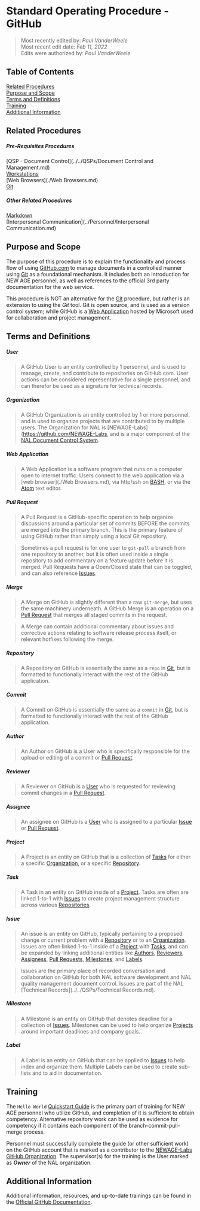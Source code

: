 # Standard Operating Procedure - GitHub

>Most recently edited by: *Paul VanderWeele*  
>Most recent edit date: *Feb 11, 2022*  
>Edits were authorized by: *Paul VanderWeele*  

## Table of Contents

[Related Procedures](#related-procedures)  
[Purpose and Scope](#purpose-and-scope)  
[Terms and Definitions](#terms-and-definitions)  
[Training](#training)  
[Additional Information](#additional-information)  

## Related Procedures

##### Pre-Requisites Procedures  

[QSP - Document Control](../../QSPs/Document Control and Management.md)  
[Workstations](./Workstations.md)  
[Web Browsers](./Web Browsers.md)  
[Git](./Git.md)  

##### Other Related Procedures  

[Markdown](./Markdown.md)  
[Interpersonal Communication](../Personnel/Interpersonal Communication.md)  

## Purpose and Scope

The purpose of this procedure is to explain the functionality and process flow of using [GitHub.com](https://www.github.com) to manage documents in a controlled manner using [Git](./Git.md) as a foundational mechanism. It includes both an introduction for NEW AGE personnel, as well as references to the official 3rd party documentation for the web service.

This procedure is NOT an alternative for the [Git](./Git.md) procedure, but rather is an extension to using the *Git* tool. Git is open source, and is used as a version control system; while GitHub is a [Web Application](#web-application) hosted by Microsoft used for collaboration and project management.

## Terms and Definitions

##### User  

> A GitHub User is an entity controlled by 1 personnel, and is used to manage, create, and contribute to repositories on GitHub.com. User actions can be considered representative for a single personnel, and can therefor be used as a signature for technical records.

##### Organization

> A GitHub Organization is an entity controlled by 1 or more personnel, and is used to organize projects that are contributed to by multiple users. The Organization for NAL is [NEWAGE-Labs](https://github.com/NEWAGE-Labs, and is a major component of the [NAL Document Control System](../../index.md/#83-control-of-management-system-documents-option-a).

##### Web Application

> A Web Application is a software program that runs on a computer open to internet traffic. Users connect to the web application via a [web browser](./Web Browsers.md), via http/ssh on [BASH](./BASH.md), or via the [Atom](./Atom.md) text editor.

##### Pull Request

> A Pull Request is a GitHub-specific operation to help organize discussions around a particular set of commits BEFORE the commits are merged into the primary branch. This is the primary feature of using GitHub rather than simply using a local Git repository.

>Sometimes a pull request is for one user to `git-pull` a branch from one repository to another, but it is often used inside a single repository to add commentary on a feature update before it is merged. Pull Requests have a Open/Closed state that can be toggled, and can also reference [Issues](#issue).

##### Merge

> A Merge on GitHub is slightly different than a raw `git-merge`, but uses the same machinery underneath. A GitHub Merge is an operation on a [Pull Request](#pull-request) that merges all staged commits in the request.  

> A Merge can contain additional commentary about issues and corrective actions relating to software release process itself, or relevant hotfixes following the merge.  

##### Repository

> A Repository on GitHub is essentially the same as a `repo` in [Git](./Git.md), but is formatted to functionally interact with the rest of the GitHub application.  

##### Commit

> A Commit on GitHub is essentially the same as a `commit` in [Git](./Git.md), but is formatted to functionally interact with the rest of the GitHub application.

##### Author

> An Author on GitHub is a User who is specifically responsible for the upload or editing of a commit or [Pull Request](#pull-request).

##### Reviewer

> A Reviewer on GitHub is a [User](#user) who is requested for reviewing commit changes in a [Pull Request](#pull-request).

##### Assignee

> An assignee on GitHub is a [User](#user) who is assigned to a particular [Issue](#issue) or [Pull Request](#pull-request).

##### Project

> A Project is an entity on GitHub that is a collection of [Tasks](#task) for either a specific [Organization](#organization), or a specific [Repository](#repository).

##### Task

> A Task in an entity on GitHub inside of a [Project](#project). Tasks are often are linked 1-to-1 with [Issues](#issue) to create project management structure across various [Repositories](#repository).

##### Issue

> An issue is an entity on GitHub, typically pertaining to a proposed change or current problem with a [Repository](#repository) or to an [Organization](#organization). Issues are often linked 1-to-1 inside of a [Project](#project) with [Tasks](#task), and can be expanded by linking additional entities like [Authors](#author), [Reviewers](#reviewer), [Assigness](#assignee), [Pull Requests](#pull-request), [Milestones](#milestone), and [Labels](#label).

> Issues are the primary place of recorded conversation and collaboration on GitHub for both NAL software development and NAL quality management document control. Issues are part of the NAL [Technical Records](../../QSPs/Technical Records.md).

##### Milestone

> A Milestone is an entity on GitHub that denotes deadline for a collection of [Issues](#issue). Milestones can be used to help organize [Projects](#project) around important deadlines and company goals.

##### Label

> A Label is an entity on GitHub that can be applied to [Issues](#issue) to help index and organize them. Multiple Labels can be used to create sub-lists and to aid in documentation.

## Training

The `Hello World` [Quickstart Guide](https://docs.github.com/en/get-started/quickstart/hello-world) is the primary part of training for NEW AGE personnel who utilize GitHub, and completion of it is sufficient to obtain competency. Alternative repository work can be used as evidence for competency if it contains each component of the branch-commit-pull-merge process.

Personnel must successfully complete the guide (or other sufficient work) on the GitHub account that is marked as a contributor to the [NEWAGE-Labs GitHub Organization](https://github.com/NEWAGE-Labs). The supervisor(s) for the training is the User marked as ***Owner*** of the NAL organization.

## Additional Information

Additional information, resources, and up-to-date trainings can be found in the [Official GitHub Documentation](https://docs.github.com/en).
